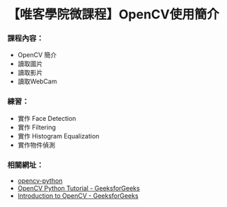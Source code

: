 # 【唯客學院微課程】OpenCV使用簡介

### 課程內容：

* OpenCV 簡介
* 讀取圖片
* 讀取影片
* 讀取WebCam

### 練習：

* 實作 Face Detection
* 實作 Filtering
* 實作 Histogram Equalization
* 實作物件偵測

### 相關網址：

* [opencv-python](https://github.com/opencv/opencv-python)
* [OpenCV Python Tutorial - GeeksforGeeks](https://www.geeksforgeeks.org/opencv-python-tutorial/)
* [Introduction to OpenCV - GeeksforGeeks](https://www.geeksforgeeks.org/introduction-to-opencv/)